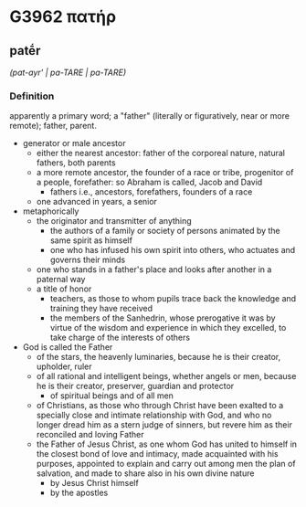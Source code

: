 # G3962 πατήρ

## patḗr

_(pat-ayr' | pa-TARE | pa-TARE)_

### Definition

apparently a primary word; a "father" (literally or figuratively, near or more remote); father, parent.

- generator or male ancestor
  - either the nearest ancestor: father of the corporeal nature, natural fathers, both parents
  - a more remote ancestor, the founder of a race or tribe, progenitor of a people, forefather: so Abraham is called, Jacob and David
    - fathers i.e., ancestors, forefathers, founders of a race
  - one advanced in years, a senior
- metaphorically
  - the originator and transmitter of anything
    - the authors of a family or society of persons animated by the same spirit as himself
    - one who has infused his own spirit into others, who actuates and governs their minds
  - one who stands in a father's place and looks after another in a paternal way
  - a title of honor
    - teachers, as those to whom pupils trace back the knowledge and training they have received
    - the members of the Sanhedrin, whose prerogative it was by virtue of the wisdom and experience in which they excelled, to take charge of the interests of others
- God is called the Father
  - of the stars, the heavenly luminaries, because he is their creator, upholder, ruler
  - of all rational and intelligent beings, whether angels or men, because he is their creator, preserver, guardian and protector
    - of spiritual beings and of all men
  - of Christians, as those who through Christ have been exalted to a specially close and intimate relationship with God, and who no longer dread him as a stern judge of sinners, but revere him as their reconciled and loving Father
  - the Father of Jesus Christ, as one whom God has united to himself in the closest bond of love and intimacy, made acquainted with his purposes, appointed to explain and carry out among men the plan of salvation, and made to share also in his own divine nature
    - by Jesus Christ himself
    - by the apostles

